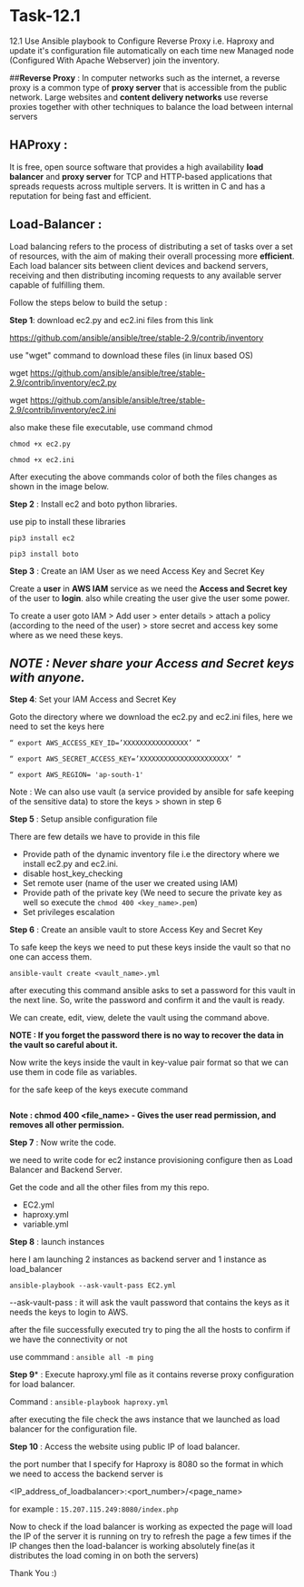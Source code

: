 # Task-12.1
12.1 Use Ansible playbook to Configure Reverse  Proxy i.e. Haproxy and update it's configuration  file automatically on each time new Managed node (Configured With Apache Webserver) join the inventory.  

##**Reverse Proxy** : 
In computer networks such as the internet, a reverse proxy is a common type of **proxy server** that is accessible from the public network. Large websites and **content delivery networks** use reverse proxies together with other techniques to balance the load between internal servers

## **HAProxy** : 
It is free, open source software that provides a high availability **load balancer** and **proxy server** for TCP and HTTP-based applications that spreads requests across multiple servers. It is written in C and has a reputation for being fast and efficient.

## **Load-Balancer** : 
Load balancing refers to the process of distributing a set of tasks over a set of resources, with the aim of making their overall processing more **efficient**. Each load balancer sits between client devices and backend servers, receiving and then distributing incoming requests to any available server capable of fulfilling them.

Follow the steps below to build the setup :

**Step 1**: download ec2.py and ec2.ini files from this link

https://github.com/ansible/ansible/tree/stable-2.9/contrib/inventory

use "wget" command to download these files (in linux based OS)

wget https://github.com/ansible/ansible/tree/stable-2.9/contrib/inventory/ec2.py

wget https://github.com/ansible/ansible/tree/stable-2.9/contrib/inventory/ec2.ini

also make these file executable, use command chmod
```
chmod +x ec2.py

chmod +x ec2.ini
```
After executing the above commands color of both the files changes as shown in the image below.

**Step 2** : Install ec2 and boto python libraries.

use pip to install these libraries
```
pip3 install ec2

pip3 install boto
```

**Step 3** : Create an IAM User as we need Access Key and Secret Key

Create a **user** in **AWS IAM** service as we need the **Access and Secret key** of the user to **login**. also while creating the user give the user some power.

To create a user goto IAM > Add user > enter details > attach a policy (according to the need of the user) > store secret and access key some where as we need these keys.

## *NOTE : Never share your Access and Secret keys with anyone.*


**Step 4**: Set your IAM Access and Secret Key

Goto the directory where we download the ec2.py and ec2.ini files, here we need to set the keys here
```
“ export AWS_ACCESS_KEY_ID=’XXXXXXXXXXXXXXXX’ ”

“ export AWS_SECRET_ACCESS_KEY=’XXXXXXXXXXXXXXXXXXXXXX’ ”

“ export AWS_REGION= 'ap-south-1'
```
Note : We can also use vault (a service provided by ansible for safe keeping of the sensitive data) to store the keys > shown in step 6


**Step 5** : Setup ansible configuration file

There are few details we have to provide in this file

- Provide path of the dynamic inventory file i.e the directory where we install ec2.py and ec2.ini.
- disable host_key_checking
- Set remote user (name of the user we created using IAM)
- Provide path of the private key (We need to secure the private key as well so execute the ```chmod 400 <key_name>.pem```)
- Set privileges escalation


**Step 6** : Create an ansible vault to store Access Key and Secret Key

To safe keep the keys we need to put these keys inside the vault so that no one can access them.
```
ansible-vault create <vault_name>.yml
```
after executing this command ansible asks to set a password for this vault in the next line. So, write the password and confirm it and the vault is ready.

We can create, edit, view, delete the vault using the command above.

**NOTE : If you forget the password there is no way to recover the data in the vault so careful about it.**

Now write the keys inside the vault in key-value pair format so that we can use them in code file as variables.

for the safe keep of the keys execute command 
```chmod 400 <vault_name>.yml
```

**Note : chmod 400 <file_name> - Gives the user read permission, and removes all other permission.**


**Step 7** : Now write the code.

we need to write code for ec2 instance provisioning configure then as Load Balancer and Backend Server.

Get the code and all the other files from my this repo.

- EC2.yml
- haproxy.yml
- variable.yml


**Step 8** : launch instances

here I am launching 2 instances as backend server and 1 instance as load_balancer
```
ansible-playbook --ask-vault-pass EC2.yml
```
--ask-vault-pass : it will ask the vault password that contains the keys as it needs the keys to login to AWS.

after the file successfully executed try to ping the all the hosts to confirm if we have the connectivity or not

use commmand : ```ansible all -m ping```


**Step 9*** : Execute haproxy.yml file as it contains reverse proxy configuration for load balancer.

Command : ```ansible-playbook haproxy.yml```

after executing the file check the aws instance that we launched as load balancer for the configuration file.


**Step 10** : Access the website using public IP of load balancer.

the port number that I specify for Haproxy is 8080 so the format in which we need to access the backend server is

<IP_address_of_loadbalancer>:<port_number>/<page_name>

for example : ```15.207.115.249:8080/index.php```

Now to check if the load balancer is working as expected the page will load the IP of the server it is running on try to refresh the page a few times if the IP changes then the load-balancer is working absolutely fine(as it distributes the load coming in on both the servers)

Thank You :)
